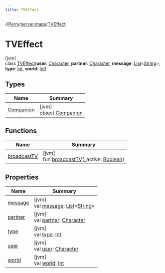 ```yaml
---
title: TVEffect
---
```

//[Perry](../../../index.html)/[server.maps](../index.html)/[TVEffect](index.html)



# TVEffect



[jvm]\
class [TVEffect](index.html)(**user**: [Character](../../client/-character/index.html), **partner**: [Character](../../client/-character/index.html), **message**: [List](https://kotlinlang.org/api/latest/jvm/stdlib/kotlin.collections/-list/index.html)<[String](https://kotlinlang.org/api/latest/jvm/stdlib/kotlin/-string/index.html)>, **type**: [Int](https://kotlinlang.org/api/latest/jvm/stdlib/kotlin/-int/index.html), **world**: [Int](https://kotlinlang.org/api/latest/jvm/stdlib/kotlin/-int/index.html))



## Types


| Name | Summary |
|---|---|
| [Companion](-companion/index.html) | [jvm]<br>object [Companion](-companion/index.html) |


## Functions


| Name | Summary |
|---|---|
| [broadcastTV](broadcast-t-v.html) | [jvm]<br>fun [broadcastTV](broadcast-t-v.html)(_active: [Boolean](https://kotlinlang.org/api/latest/jvm/stdlib/kotlin/-boolean/index.html)) |


## Properties


| Name | Summary |
|---|---|
| [message](message.html) | [jvm]<br>val [message](message.html): [List](https://kotlinlang.org/api/latest/jvm/stdlib/kotlin.collections/-list/index.html)<[String](https://kotlinlang.org/api/latest/jvm/stdlib/kotlin/-string/index.html)> |
| [partner](partner.html) | [jvm]<br>val [partner](partner.html): [Character](../../client/-character/index.html) |
| [type](type.html) | [jvm]<br>val [type](type.html): [Int](https://kotlinlang.org/api/latest/jvm/stdlib/kotlin/-int/index.html) |
| [user](user.html) | [jvm]<br>val [user](user.html): [Character](../../client/-character/index.html) |
| [world](world.html) | [jvm]<br>val [world](world.html): [Int](https://kotlinlang.org/api/latest/jvm/stdlib/kotlin/-int/index.html) |

